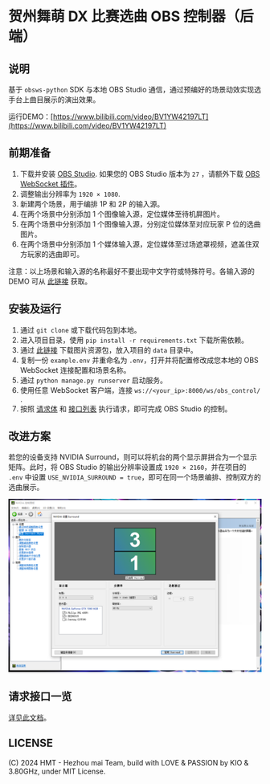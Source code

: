 # 贺州舞萌 DX 比赛选曲 OBS 控制器（后端）

## 说明

基于 `obsws-python` SDK 与本地 OBS Studio 通信，通过预编好的场景动效实现选手台上曲目展示的演出效果。

运行DEMO：[https://www.bilibili.com/video/BV1YW42197LT](https://www.bilibili.com/video/BV1YW42197LT)

## 前期准备

1. 下载并安装 [OBS Studio](https://obsproject.com/). 如果您的 OBS Studio 版本为 `27` ，请额外下载 [OBS WebSocket 插件](https://obsproject.com/forum/resources/obs-websocket-remote-control-obs-studio-using-websockets.466/)。
2. 调整输出分辨率为 `1920 × 1080`.
3. 新建两个场景，用于编排 1P 和 2P 的输入源。
4. 在两个场景中分别添加 1 个图像输入源，定位媒体至待机屏图片。
5. 在两个场景中分别添加 1 个图像输入源，分别定位媒体至对应玩家 P 位的选曲图片。
6. 在两个场景中分别添加 1 个媒体输入源，定位媒体至过场遮罩视频，遮盖住双方玩家的选曲即可。

注意：以上场景和输入源的名称最好不要出现中文字符或特殊符号。各输入源的 DEMO 可从 [此链接](https://pixeldrain.com/u/Z3SzmaRz) 获取。

## 安装及运行

1. 通过 `git clone` 或下载代码包到本地。
2. 进入项目目录，使用 `pip install -r requirements.txt` 下载所需依赖。
3. 通过 [此链接](https://pixeldrain.com/u/L9YhtHaH) 下载图片资源包，放入项目的 `data` 目录中。
4. 复制一份 `example.env` 并重命名为 `.env`，打开并将配置修改成您本地的 OBS WebSocket 连接配置和场景名称。
5. 通过 `python manage.py runserver` 启动服务。
6. 使用任意 WebSocket 客户端，连接 `ws://<your_ip>:8000/ws/obs_control/` .
7. 按照 [请求体](doc/request.md#请求体) 和 [接口列表](doc/request.md#接口列表) 执行请求，即可完成 OBS Studio 的控制。

## 改进方案

若您的设备支持 NVIDIA Surround，则可以将机台的两个显示屏拼合为一个显示矩阵。此时，将 OBS Studio 的输出分辨率设置成 `1920 × 2160`，并在项目的 `.env` 中设置 `USE_NVIDIA_SURROUND = true`，即可在同一个场景编排、控制双方的选曲展示。

![NVIDIA Surround](doc/images/nvidia-surround.png)

## 请求接口一览

[详见此文档](doc/request.md)。

## LICENSE

(C) 2024 HMT - Hezhou mai Team, build with LOVE & PASSION by KIO & 3.80GHz, under MIT License.
